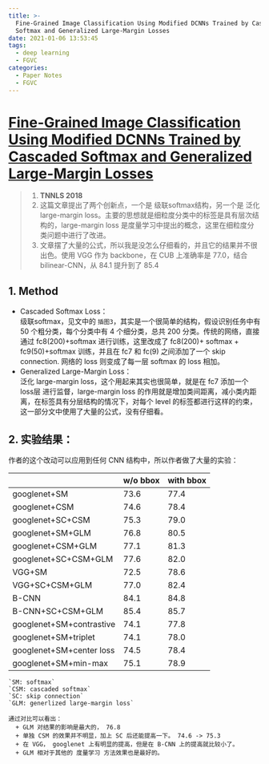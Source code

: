 ```yaml
---
title: >-
  Fine-Grained Image Classification Using Modified DCNNs Trained by Cascaded
  Softmax and Generalized Large-Margin Losses
date: 2021-01-06 13:53:45
tags: 
  - deep learning
  - FGVC
categories:
  - Paper Notes
  - FGVC
---
```


# [Fine-Grained Image Classification Using Modified DCNNs Trained by Cascaded Softmax and Generalized Large-Margin Losses](https://ieeexplore.ieee.org/stamp/stamp.jsp?tp=&arnumber=8419081)

> 1. **TNNLS 2018**
> 2. 这篇文章提出了两个创新点，一个是 级联softmax结构，另一个是 泛化 large-margin loss。主要的思想就是细粒度分类中的标签是具有层次结构的，large-margin loss 是度量学习中提出的概念，这里在细粒度分类问题中进行了改进。
> 3. 文章摆了大量的公式，所以我是没怎么仔细看的，并且它的结果并不很出色。使用 VGG 作为 backbone，在 CUB 上准确率是 77.0，结合 bilinear-CNN，从 84.1 提升到了 85.4
 <!-- more -->


## 1. Method
  - Cascaded Softmax Loss：  
  级联softmax，见文中的 `插图3`，其实是一个很简单的结构，假设识别任务中有 50 个粗分类，每个分类中有 4 个细分类，总共 200 分类。传统的网络，直接通过 fc8(200)+softmax 进行训练，这里改成了 fc8(200)+ softmax + fc9(50)+softmax 训练，并且在 fc7 和 fc(9) 之间添加了一个 skip connection. 网络的 loss 则变成了每一层 softmax 的 loss 相加。
  - Generalized Large-Margin Loss：  
  泛化 large-margin loss，这个用起来其实也很简单，就是在 fc7 添加一个 loss层 进行监督，large-margin loss 的作用就是增加类间距离，减小类内距离，在标签具有分层结构的情况下，对每个 level 的标签都进行这样的约束，这一部分文中使用了大量的公式，没有仔细看。


## 2. 实验结果：  
  作者的这个改动可以应用到任何 CNN 结构中，所以作者做了大量的实验：
  
  |                           | w/o bbox  | with bbox |
  |-                          |-          |-          |
  | googlenet+SM              | 73.6      | 77.4      |
  | googlenet+CSM             | 74.6      | 78.4      |
  | googlenet+SC+CSM          | 75.3      | 79.0      |
  | googlenet+SM+GLM          | 76.8      | 80.5      |
  | googlenet+CSM+GLM         | 77.1      | 81.3      |
  | googlenet+SC+CSM+GLM      | 77.6      | 82.0      |
  | VGG+SM                    | 72.5      | 78.6      |
  | VGG+SC+CSM+GLM            | 77.0      | 82.4      |
  | B-CNN                     | 84.1      | 84.8      |
  | B-CNN+SC+CSM+GLM          | 85.4      | 85.7      |
  | googlenet+SM+contrastive  | 74.1      | 77.8      |
  | googlenet+SM+triplet      | 74.1      | 78.0      |
  | googlenet+SM+center loss  | 74.5      | 78.4      |
  | googlenet+SM+min-max      | 75.1      | 78.9      |

    `SM: softmax`  
    `CSM: cascaded softmax`  
    `SC: skip connection`  
    `GLM: generlized large-margin loss`  
    
    通过对比可以看出：  
      + GLM 对结果的影响是最大的， 76.8
      + 单独 CSM 的效果并不明显，加上 SC 后还能提高一下。 74.6 -> 75.3
      + 在 VGG， googlenet 上有明显的提高，但是在 B-CNN 上的提高就比较小了。
      + GLM 相对于其他的 度量学习 方法效果也是最好的。